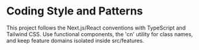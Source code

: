 # Coding Style and Patterns

This project follows the Next.js/React conventions with TypeScript and Tailwind CSS. Use functional components, the 'cn' utility for class names, and keep feature domains isolated inside src/features.
